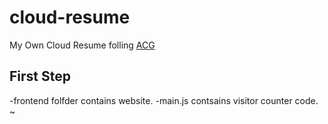 # cloud-resume
My Own Cloud Resume folling [ACG](https://acloud.guru/series/acg-projects/view/403?_ga=2.189070955.1514109412.1622813999-1652379320.1622593653&_gac=1.157628616.1622813999.Cj0KCQjwnueFBhChARIsAPu3YkSyUZUz4wfx8BLS4xCn1ff-8fThiORnxt5iFnIGJMyd9OAMSOxPkw8aAjTfEALw_wcB)

## First Step
-frontend folfder contains website.
-main.js contsains visitor counter code.
~
